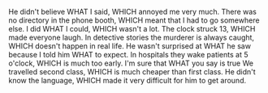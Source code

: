 He didn't believe WHAT I said, WHICH annoyed me very much.
There was no directory in the phone booth, WHICH meant that I had to go somewhere else.
I did WHAT I could, WHICH wasn't a lot.
The clock struck 13, WHICH made everyone laugh.
In detective stories the murderer is always caught, WHICH doesn't happen in real life.
He wasn't surprised at WHAT he saw because I told him WHAT to expect.
In hospitals they wake patients at 5 o'clock, WHICH is much too early.
I'm sure that WHAT you say is true
We travelled second class, WHICH is much cheaper than first class.
He didn't know the language, WHICH made it very difficult for him to get around.